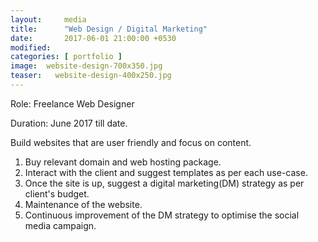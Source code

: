 ```yaml
---
layout:     media
title:      "Web Design / Digital Marketing"
date:       2017-06-01 21:00:00 +0530
modified:   
categories: [ portfolio ]
image:  website-design-700x350.jpg
teaser:   website-design-400x250.jpg
---
```

Role:     Freelance Web Designer

Duration: June 2017 till date.

Build websites that are user friendly and focus on content.
1. Buy relevant domain and web hosting package.
2. Interact with the client and suggest templates as per each use-case.
3. Once the site is up, suggest a digital marketing(DM) strategy as per client's budget.
4. Maintenance of the website.
5. Continuous improvement of the DM strategy to optimise the social media campaign.
